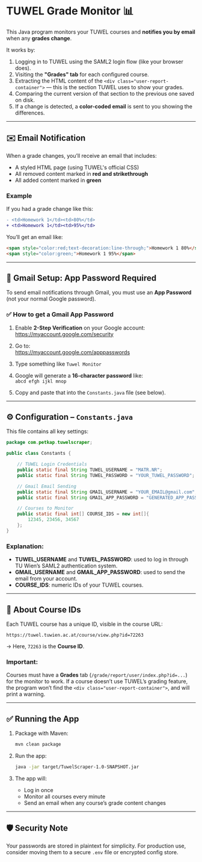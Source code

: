 # TUWEL Grade Monitor 📊

This Java program monitors your TUWEL courses and **notifies you by email** when any **grades change**.

It works by:
1. Logging in to TUWEL using the SAML2 login flow (like your browser does).
2. Visiting the **"Grades" tab** for each configured course.
3. Extracting the HTML content of the `<div class="user-report-container">` — this is the section TUWEL uses to show your grades.
4. Comparing the current version of that section to the previous one saved on disk.
5. If a change is detected, a **color-coded email** is sent to you showing the differences.

---

## ✉️ Email Notification

When a grade changes, you’ll receive an email that includes:

- A styled HTML page (using TUWEL's official CSS)
- All removed content marked in **red and strikethrough**
- All added content marked in **green**

### Example

If you had a grade change like this:

```diff
- <td>Homework 1</td><td>80%</td>
+ <td>Homework 1</td><td>95%</td>
```

You’ll get an email like:

```html
<span style="color:red;text-decoration:line-through;">Homework 1 80%</span>
<span style="color:green;">Homework 1 95%</span>
```

---

## 📧 Gmail Setup: App Password Required

To send email notifications through Gmail, you must use an **App Password** (not your normal Google password).

### ✅ How to get a Gmail App Password

1. Enable **2-Step Verification** on your Google account:  
   https://myaccount.google.com/security

2. Go to:  
   https://myaccount.google.com/apppasswords

3. Type something like `Tuwel Monitor`

4. Google will generate a **16-character password** like:  
   `abcd efgh ijkl mnop`

5. Copy and paste that into the `Constants.java` file (see below).

---

## ⚙️ Configuration – `Constants.java`

This file contains all key settings:

```java
package com.petkap.tuwelscraper;

public class Constants {

    // TUWEL Login Credentials
    public static final String TUWEL_USERNAME = "MATR.NR";                      // Your TU Wien username
    public static final String TUWEL_PASSWORD = "YOUR_TUWEL_PASSWORD";          // Your TUWEL password

    // Gmail Email Sending
    public static final String GMAIL_USERNAME = "YOUR_EMAIL@gmail.com";         // Sender Gmail address
    public static final String GMAIL_APP_PASSWORD = "GENERATED_APP_PASSWORD";   // App password (not Gmail password)

    // Courses to Monitor
    public static final int[] COURSE_IDS = new int[]{
        12345, 23456, 34567
    };
}
```

### Explanation:

- **TUWEL_USERNAME** and **TUWEL_PASSWORD**: used to log in through TU Wien’s SAML2 authentication system.
- **GMAIL_USERNAME** and **GMAIL_APP_PASSWORD**: used to send the email from your account.
- **COURSE_IDS**: numeric IDs of your TUWEL courses.

---

## 📘 About Course IDs

Each TUWEL course has a unique ID, visible in the course URL:

```
https://tuwel.tuwien.ac.at/course/view.php?id=72263
```

→ Here, `72263` is the **Course ID**.

### Important:
Courses must have a **Grades** tab (`/grade/report/user/index.php?id=...`) for the monitor to work. If a course doesn’t use TUWEL’s grading feature, the program won’t find the `<div class="user-report-container">`, and will print a warning.

---

## ✅ Running the App

1. Package with Maven:
   ```bash
   mvn clean package
   ```

2. Run the app:
   ```bash
   java -jar target/TuwelScraper-1.0-SNAPSHOT.jar
   ```

3. The app will:
   - Log in once
   - Monitor all courses every minute
   - Send an email when any course’s grade content changes

---

## 🛡️ Security Note

Your passwords are stored in plaintext for simplicity. For production use, consider moving them to a secure `.env` file or encrypted config store.
